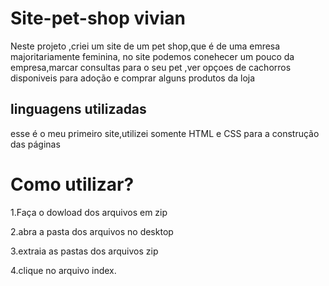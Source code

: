 # Site-pet-shop vivian
Neste projeto ,criei um site de um pet shop,que é de uma emresa majoritariamente feminina, no site podemos conehecer um pouco da empresa,marcar consultas para o seu pet
 ,ver opçoes de cachorros disponiveis para adoção e comprar alguns produtos da loja

## linguagens utilizadas
esse é o meu primeiro site,utilizei somente HTML e CSS para a construção das páginas

# Como utilizar?
1.Faça o dowload dos arquivos em zip

2.abra a pasta dos arquivos no desktop

3.extraia as pastas dos arquivos zip

4.clique no arquivo index.

